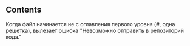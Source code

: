 ## Contents
Когда файл начинается не с оглавления первого уровня (#, одна решетка), вылезает ошибка "Невозможно отправить в репозиторий кода."
